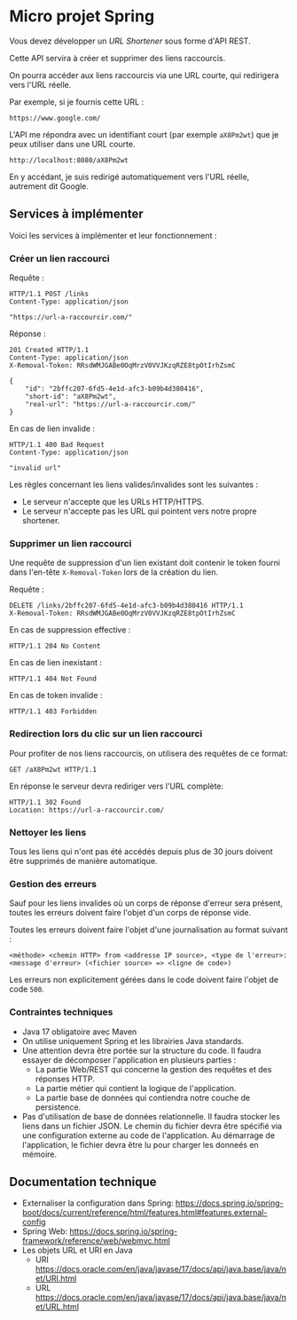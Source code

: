 # Micro projet Spring

Vous devez développer un *URL Shortener* sous forme d'API REST.

Cette API servira à créer et supprimer des liens raccourcis.

On pourra accéder aux liens raccourcis via une URL courte, qui redirigera vers l'URL réelle.

Par exemple, si je fournis cette URL :

```
https://www.google.com/
```

L'API me répondra avec un identifiant court (par exemple `aX8Pm2wt`) que je peux utiliser dans une URL courte.

```
http://localhost:8080/aX8Pm2wt
```

En y accédant, je suis redirigé automatiquement vers l'URL réelle, autrement dit Google.

## Services à implémenter

Voici les services à implémenter et leur fonctionnement :

### Créer un lien raccourci

Requête :

```
HTTP/1.1 POST /links
Content-Type: application/json

"https://url-a-raccourcir.com/"
```

Réponse :

```
201 Created HTTP/1.1
Content-Type: application/json
X-Removal-Token: RRsdWMJGABe0OqMrzV0VVJKzqRZE8tpOtIrhZsmC

{
    "id": "2bffc207-6fd5-4e1d-afc3-b09b4d380416",
    "short-id": "aX8Pm2wt",
    "real-url": "https://url-a-raccourcir.com/"
}
```

En cas de lien invalide :

```
HTTP/1.1 400 Bad Request
Content-Type: application/json

"invalid url"
```

Les règles concernant les liens valides/invalides sont les suivantes :

- Le serveur n'accepte que les URLs HTTP/HTTPS.
- Le serveur n'accepte pas les URL qui pointent vers notre propre shortener.

### Supprimer un lien raccourci

Une requête de suppression d'un lien existant doit contenir le token fourni dans l'en-tête `X-Removal-Token` lors de la création du lien.

Requête :

```
DELETE /links/2bffc207-6fd5-4e1d-afc3-b09b4d380416 HTTP/1.1
X-Removal-Token: RRsdWMJGABe0OqMrzV0VVJKzqRZE8tpOtIrhZsmC
```

En cas de suppression effective :

```
HTTP/1.1 204 No Content
```

En cas de lien inexistant :

```
HTTP/1.1 404 Not Found
```

En cas de token invalide :

```
HTTP/1.1 403 Forbidden
```

### Redirection lors du clic sur un lien raccourci

Pour profiter de nos liens raccourcis, on utilisera des requêtes de ce format:

```
GET /aX8Pm2wt HTTP/1.1
```

En réponse le serveur devra rediriger vers l'URL complète:

```
HTTP/1.1 302 Found
Location: https://url-a-raccourcir.com/
```

### Nettoyer les liens

Tous les liens qui n'ont pas été accédés depuis plus de 30 jours doivent être supprimés de manière automatique.

### Gestion des erreurs

Sauf pour les liens invalides où un corps de réponse d'erreur sera présent, toutes les erreurs doivent faire l'objet d'un corps de réponse vide.

Toutes les erreurs doivent faire l'objet d'une journalisation au format suivant :

```
<méthode> <chemin HTTP> from <addresse IP source>, <type de l'erreur>: <message d'erreur> (<fichier source> => <ligne de code>)
```

Les erreurs non explicitement gérées dans le code doivent faire l'objet de code `500`.

### Contraintes techniques

- Java 17 obligatoire avec Maven
- On utilise uniquement Spring et les librairies Java standards.
- Une attention devra être portée sur la structure du code. Il faudra essayer de décomposer l'application en plusieurs parties :
    - La partie Web/REST qui concerne la gestion des requêtes et des réponses HTTP.
    - La partie métier qui contient la logique de l'application.
    - La partie base de données qui contiendra notre couche de persistence.
- Pas d'utilisation de base de données relationnelle. Il faudra stocker les liens dans un fichier JSON. Le chemin du fichier devra être spécifié via une configuration externe au code de l'application. Au démarrage de l'application, le fichier devra être lu pour charger les donneés en mémoire.

## Documentation technique

- Externaliser la configuration dans Spring: https://docs.spring.io/spring-boot/docs/current/reference/html/features.html#features.external-config
- Spring Web: https://docs.spring.io/spring-framework/reference/web/webmvc.html
- Les objets URL et URI en Java
    - URI https://docs.oracle.com/en/java/javase/17/docs/api/java.base/java/net/URI.html
    - URL https://docs.oracle.com/en/java/javase/17/docs/api/java.base/java/net/URL.html

